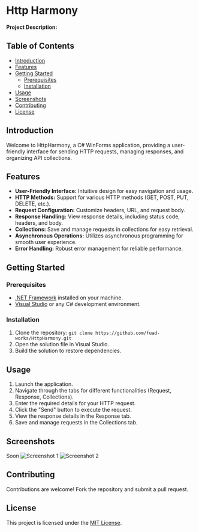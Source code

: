 # Http Harmony

**Project Description:** 

## Table of Contents

- [Introduction](#introduction)
- [Features](#features)
- [Getting Started](#getting-started)
  - [Prerequisites](#prerequisites)
  - [Installation](#installation)
- [Usage](#usage)
- [Screenshots](#screenshots)
- [Contributing](#contributing)
- [License](#license)

## Introduction

Welcome to HttpHarmony, a C# WinForms application, providing a user-friendly interface for sending HTTP requests, managing responses, and organizing API collections.

## Features

- **User-Friendly Interface:** Intuitive design for easy navigation and usage.
- **HTTP Methods:** Support for various HTTP methods (GET, POST, PUT, DELETE, etc.).
- **Request Configuration:** Customize headers, URL, and request body.
- **Response Handling:** View response details, including status code, headers, and body.
- **Collections:** Save and manage requests in collections for easy retrieval.
- **Asynchronous Operations:** Utilizes asynchronous programming for smooth user experience.
- **Error Handling:** Robust error management for reliable performance.

## Getting Started

### Prerequisites

- [.NET Framework](https://dotnet.microsoft.com/download) installed on your machine.
- [Visual Studio](https://visualstudio.microsoft.com/) or any C# development environment.

### Installation

1. Clone the repository: `git clone https://github.com/fuad-works/HttpHarmony.git`
2. Open the solution file in Visual Studio.
3. Build the solution to restore dependencies.

## Usage

1. Launch the application.
2. Navigate through the tabs for different functionalities (Request, Response, Collections).
3. Enter the required details for your HTTP request.
4. Click the "Send" button to execute the request.
5. View the response details in the Response tab.
6. Save and manage requests in the Collections tab.

## Screenshots
Soon
![Screenshot 1](/screenshots/screenshot1.png)
![Screenshot 2](/screenshots/screenshot2.png)

## Contributing

Contributions are welcome! Fork the repository and submit a pull request.

## License

This project is licensed under the [MIT License](LICENSE).
